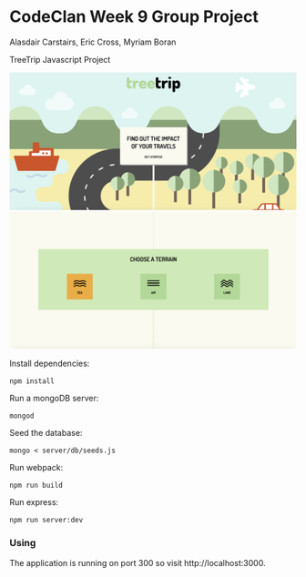# CodeClan Week 9 Group Project
Alasdair Carstairs, Eric Cross, Myriam Boran

TreeTrip Javascript Project

![Screenshot landing page](/client/public/images/screenshot1.png)
![Screenshot first category](client/public/images/screenshot2.png)

Install dependencies:

```
npm install
```

Run a mongoDB server:

```
mongod
```

Seed the database:

```
mongo < server/db/seeds.js
```

Run webpack:

```
npm run build
```

Run express:

```
npm run server:dev
```

### Using

The application is running on port 300 so visit http://localhost:3000.
